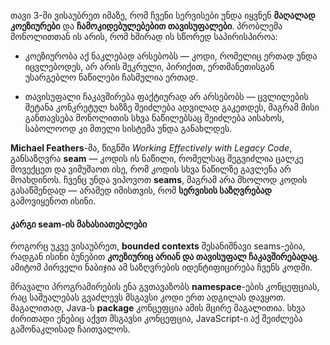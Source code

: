 თავი 3-ში ვისაუბრეთ იმაზე, რომ ჩვენი სერვისები უნდა იყვნენ **მაღალად კოეზიურები** და **ჩამოკიდებულებებით თავისუფალები**. პრობლემა მონოლითთან ის არის, რომ ხშირად ის სწორედ საპირისპიროა:

- კოეზიურობა აქ ნაკლებად არსებობს — კოდი, რომელიც ერთად უნდა იცვლებოდეს, არ არის შეკრული, პირიქით, ერთმანეთისგან უსარგებლო ნაწილები ჩასმულია ერთად.
    
- თავისუფალი ჩაკავშირება ფაქტიურად არ არსებობს — ცვლილების შეტანა კონკრეტულ ხაზზე შეიძლება ადვილად გაკეთდეს, მაგრამ მისი განთავსება მონოლითის სხვა ნაწილებსაც შეიძლება აისახოს, საბოლოოდ კი მთელი სისტემა უნდა განახლდეს.
    

**Michael Feathers**-მა, წიგნში _Working Effectively with Legacy Code_, განსაზღვრა **seam** — კოდის ის ნაწილი, რომელსაც შეგვიძლია ცალკე მოვექცეთ და ვიმუშაოთ ისე, რომ კოდის სხვა ნაწილზე გავლენა არ მოახდინოს. ჩვენც უნდა ვიპოვოთ **seams**, მაგრამ არა მხოლოდ კოდის გასაწმენდად — არამედ იმისთვის, რომ **სერვისის საზღვრებად** გამოვიყენოთ ისინი.

#### კარგი seam-ის მახასიათებლები

როგორც უკვე ვისაუბრეთ, **bounded contexts** შესანიშნავი seams-ებია, რადგან ისინი ბუნებით **კოეზიურიც არიან და თავისუფალ ჩაკავშირებადაც**. ამიტომ პირველი ნაბიჯია ამ საზღვრების იდენტიფიცირება ჩვენს კოდში.

მრავალი პროგრამირების ენა გვთავაზობს **namespace**-ების კონცეფციას, რაც საშუალებას გვაძლევს მსგავსი კოდი ერთ ადგილას დავყოთ. მაგალითად, Java-ს **package** კონცეფცია ამის მცირე მაგალითია. სხვა ძირითადი ენებიც აქვთ მსგავსი კონცეფცია, JavaScript-ი აქ შეიძლება გამონაკლისად ჩაითვალოს.